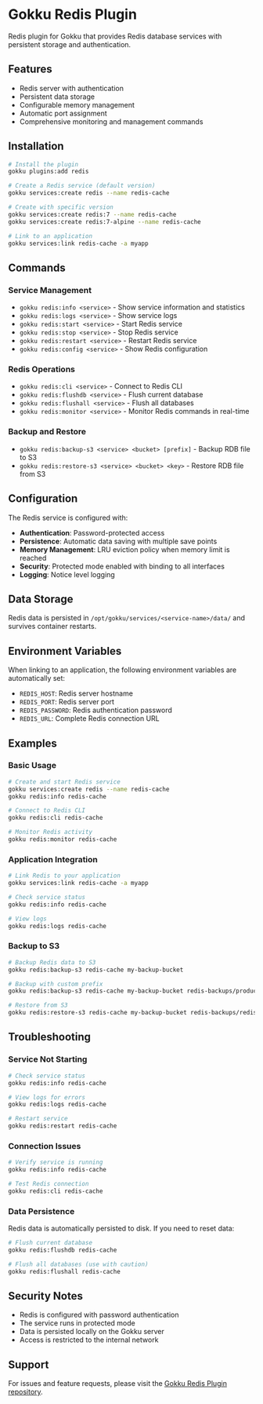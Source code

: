 # Gokku Redis Plugin

Redis plugin for Gokku that provides Redis database services with persistent storage and authentication.

## Features

- Redis server with authentication
- Persistent data storage
- Configurable memory management
- Automatic port assignment
- Comprehensive monitoring and management commands

## Installation

```bash
# Install the plugin
gokku plugins:add redis

# Create a Redis service (default version)
gokku services:create redis --name redis-cache

# Create with specific version
gokku services:create redis:7 --name redis-cache
gokku services:create redis:7-alpine --name redis-cache

# Link to an application
gokku services:link redis-cache -a myapp
```

## Commands

### Service Management
- `gokku redis:info <service>` - Show service information and statistics
- `gokku redis:logs <service>` - Show service logs
- `gokku redis:start <service>` - Start Redis service
- `gokku redis:stop <service>` - Stop Redis service
- `gokku redis:restart <service>` - Restart Redis service
- `gokku redis:config <service>` - Show Redis configuration

### Redis Operations
- `gokku redis:cli <service>` - Connect to Redis CLI
- `gokku redis:flushdb <service>` - Flush current database
- `gokku redis:flushall <service>` - Flush all databases
- `gokku redis:monitor <service>` - Monitor Redis commands in real-time

### Backup and Restore
- `gokku redis:backup-s3 <service> <bucket> [prefix]` - Backup RDB file to S3
- `gokku redis:restore-s3 <service> <bucket> <key>` - Restore RDB file from S3

## Configuration

The Redis service is configured with:

- **Authentication**: Password-protected access
- **Persistence**: Automatic data saving with multiple save points
- **Memory Management**: LRU eviction policy when memory limit is reached
- **Security**: Protected mode enabled with binding to all interfaces
- **Logging**: Notice level logging

## Data Storage

Redis data is persisted in `/opt/gokku/services/<service-name>/data/` and survives container restarts.

## Environment Variables

When linking to an application, the following environment variables are automatically set:

- `REDIS_HOST`: Redis server hostname
- `REDIS_PORT`: Redis server port
- `REDIS_PASSWORD`: Redis authentication password
- `REDIS_URL`: Complete Redis connection URL

## Examples

### Basic Usage
```bash
# Create and start Redis service
gokku services:create redis --name redis-cache
gokku redis:info redis-cache

# Connect to Redis CLI
gokku redis:cli redis-cache

# Monitor Redis activity
gokku redis:monitor redis-cache
```

### Application Integration
```bash
# Link Redis to your application
gokku services:link redis-cache -a myapp

# Check service status
gokku redis:info redis-cache

# View logs
gokku redis:logs redis-cache
```

### Backup to S3
```bash
# Backup Redis data to S3
gokku redis:backup-s3 redis-cache my-backup-bucket

# Backup with custom prefix
gokku redis:backup-s3 redis-cache my-backup-bucket redis-backups/production

# Restore from S3
gokku redis:restore-s3 redis-cache my-backup-bucket redis-backups/redis-cache/redis-cache_backup_20240101_120000.rdb
```

## Troubleshooting

### Service Not Starting
```bash
# Check service status
gokku redis:info redis-cache

# View logs for errors
gokku redis:logs redis-cache

# Restart service
gokku redis:restart redis-cache
```

### Connection Issues
```bash
# Verify service is running
gokku redis:info redis-cache

# Test Redis connection
gokku redis:cli redis-cache
```

### Data Persistence
Redis data is automatically persisted to disk. If you need to reset data:
```bash
# Flush current database
gokku redis:flushdb redis-cache

# Flush all databases (use with caution)
gokku redis:flushall redis-cache
```

## Security Notes

- Redis is configured with password authentication
- The service runs in protected mode
- Data is persisted locally on the Gokku server
- Access is restricted to the internal network

## Support

For issues and feature requests, please visit the [Gokku Redis Plugin repository](https://github.com/thadeu/gokku-redis).
